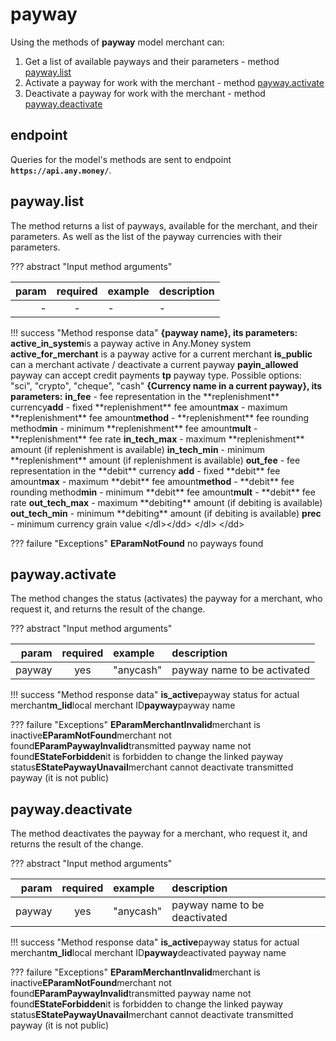 # payway

Using the methods of **payway** model merchant can:

1. Get a list of available payways and their parameters - method [payway.list](payway.md#payway_list)
2. Activate a payway for work with the merchant - method [payway.activate](payway.md#payway_activate)
3. Deactivate a payway for work with the merchant - method [payway.deactivate](payway.md#payway_deactivate)

## endpoint

Queries for the model's methods are sent to endpoint **`https://api.any.money/`**.

## payway.list

The method returns a list of payways, available for the merchant, and their parameters. As well as the list of the payway currencies with their parameters.

??? abstract "Input method arguments"

| param | required | example | description |
| ---: | :---: | :--- | :--- |
| - | - | - | - |

!!! success "Method response data" **{payway name}, its parameters:** **active\_in\_system**is a payway active in Any.Money system **active\_for\_merchant** is a payway active for a current merchant **is\_public** can a merchant activate / deactivate a current payway **payin\_allowed** payway can accept credit payments **tp** payway type. Possible options: "sci", "crypto", "cheque", "cash" **{Currency name in a current payway}, its parameters:** **in\_fee** - fee representation in the \*\*replenishment\*\* currency**add** - fixed \*\*replenishment\*\* fee amount**max** - maximum \*\*replenishment\*\* fee amount**method** - \*\*replenishment\*\* fee rounding method**min** - minimum \*\*replenishment\*\* fee amount**mult** - \*\*replenishment\*\* fee rate **in\_tech\_max** - maximum \*\*replenishment\*\* amount \(if replenishment is available\) **in\_tech\_min** - minimum \*\*replenishment\*\* amount \(if replenishment is available\) **out\_fee** - fee representation in the \*\*debit\*\* currency **add** - fixed \*\*debit\*\* fee amount**max** - maximum \*\*debit\*\* fee amount**method** - \*\*debit\*\* fee rounding method**min** - minimum \*\*debit\*\* fee amount**mult** - \*\*debit\*\* fee rate **out\_tech\_max** - maximum \*\*debiting\*\* amount \(if debiting is available\) **out\_tech\_min** - minimum \*\*debiting\*\* amount \(if debiting is available\) **prec** - minimum currency grain value &lt;/dl&gt;&lt;/dd&gt; &lt;/dl&gt; &lt;/dd&gt;

??? failure "Exceptions" **EParamNotFound** no payways found

## payway.activate

The method changes the status \(activates\) the payway for a merchant, who request it, and returns the result of the change.

??? abstract "Input method arguments"

| param | required | example | description |
| ---: | :---: | :--- | :--- |
| payway | yes | "anycash" | payway name to be activated |

!!! success "Method response data" **is\_active**payway status for actual merchant**m\_lid**local merchant ID**payway**payway name

??? failure "Exceptions" **EParamMerchantInvalid**merchant is inactive**EParamNotFound**merchant not found**EParamPaywayInvalid**transmitted payway name not found**EStateForbidden**it is forbidden to change the linked payway status**EStatePaywayUnavail**merchant cannot deactivate transmitted payway \(it is not public\)

## payway.deactivate

The method deactivates the payway for a merchant, who request it, and returns the result of the change.

??? abstract "Input method arguments"

| param | required | example | description |
| ---: | :---: | :--- | :--- |
| payway | yes | "anycash" | payway name to be deactivated |

!!! success "Method response data" **is\_active**payway status for actual merchant**m\_lid**local merchant ID**payway**deactivated payway name

??? failure "Exceptions" **EParamMerchantInvalid**merchant is inactive**EParamNotFound**merchant not found**EParamPaywayInvalid**transmitted payway name not found**EStateForbidden**it is forbidden to change the linked payway status**EStatePaywayUnavail**merchant cannot deactivate transmitted payway \(it is not public\)

